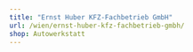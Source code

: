 ```yaml
---
title: "Ernst Huber KFZ-Fachbetrieb GmbH"
url: /wien/ernst-huber-kfz-fachbetrieb-gmbh/
shop: Autowerkstatt
---
```

